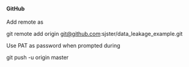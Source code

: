

#### GitHub

Add remote as 

git remote add origin git@github.com:sjster/data_leakage_example.git

Use PAT as password when prompted during 

git push -u origin master

